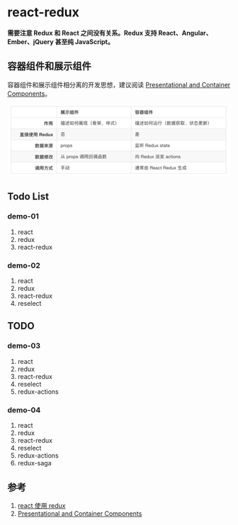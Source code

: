 # react-redux

**需要注意 Redux 和 React 之间没有关系。Redux 支持 React、Angular、Ember、jQuery 甚至纯 JavaScript。**

## 容器组件和展示组件

容器组件和展示组件相分离的开发思想，建议阅读 [Presentational and Container Components](https://medium.com/@dan_abramov/smart-and-dumb-components-7ca2f9a7c7d0)。

![](./component-container.png)


## Todo List

### demo-01

1. react
2. redux
3. react-redux


### demo-02

1. react
2. redux
3. react-redux
4. reselect

## TODO

### demo-03

1. react
2. redux
3. react-redux
4. reselect
5. redux-actions

### demo-04

1. react
2. redux
3. react-redux
4. reselect
5. redux-actions
6. redux-saga



## 参考

1. [react 使用 redux](http://www.redux.org.cn/docs/basics/UsageWithReact.html)
2. [Presentational and Container Components](https://medium.com/@dan_abramov/smart-and-dumb-components-7ca2f9a7c7d0)